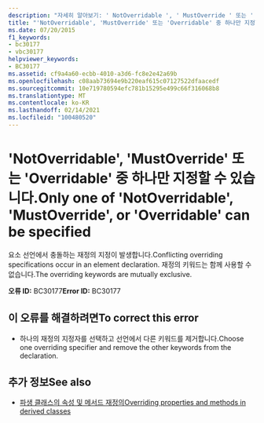 ```yaml
---
description: "자세히 알아보기: ' NotOverridable ', ' MustOverride ' 또는 ' Overridable ' 중 하나만 지정할 수 있습니다."
title: "'NotOverridable', 'MustOverride' 또는 'Overridable' 중 하나만 지정할 수 있습니다."
ms.date: 07/20/2015
f1_keywords:
- bc30177
- vbc30177
helpviewer_keywords:
- BC30177
ms.assetid: cf9a4a60-ecbb-4010-a3d6-fc8e2e42a69b
ms.openlocfilehash: c08aab73694e9b220eaf615c07127522dfaacedf
ms.sourcegitcommit: 10e719780594efc781b15295e499c66f316068b8
ms.translationtype: MT
ms.contentlocale: ko-KR
ms.lasthandoff: 02/14/2021
ms.locfileid: "100480520"
---
```

# <a name="only-one-of-notoverridable-mustoverride-or-overridable-can-be-specified"></a><span data-ttu-id="6edac-103">'NotOverridable', 'MustOverride' 또는 'Overridable' 중 하나만 지정할 수 있습니다.</span><span class="sxs-lookup"><span data-stu-id="6edac-103">Only one of 'NotOverridable', 'MustOverride', or 'Overridable' can be specified</span></span>

<span data-ttu-id="6edac-104">요소 선언에서 충돌하는 재정의 지정이 발생합니다.</span><span class="sxs-lookup"><span data-stu-id="6edac-104">Conflicting overriding specifications occur in an element declaration.</span></span> <span data-ttu-id="6edac-105">재정의 키워드는 함께 사용할 수 없습니다.</span><span class="sxs-lookup"><span data-stu-id="6edac-105">The overriding keywords are mutually exclusive.</span></span>  
  
 <span data-ttu-id="6edac-106">**오류 ID:** BC30177</span><span class="sxs-lookup"><span data-stu-id="6edac-106">**Error ID:** BC30177</span></span>  
  
## <a name="to-correct-this-error"></a><span data-ttu-id="6edac-107">이 오류를 해결하려면</span><span class="sxs-lookup"><span data-stu-id="6edac-107">To correct this error</span></span>  
  
- <span data-ttu-id="6edac-108">하나의 재정의 지정자를 선택하고 선언에서 다른 키워드를 제거합니다.</span><span class="sxs-lookup"><span data-stu-id="6edac-108">Choose one overriding specifier and remove the other keywords from the declaration.</span></span>  
  
## <a name="see-also"></a><span data-ttu-id="6edac-109">추가 정보</span><span class="sxs-lookup"><span data-stu-id="6edac-109">See also</span></span>

- [<span data-ttu-id="6edac-110">파생 클래스의 속성 및 메서드 재정의</span><span class="sxs-lookup"><span data-stu-id="6edac-110">Overriding properties and methods in derived classes</span></span>](../programming-guide/language-features/objects-and-classes/inheritance-basics.md#overriding-properties-and-methods-in-derived-classes)
